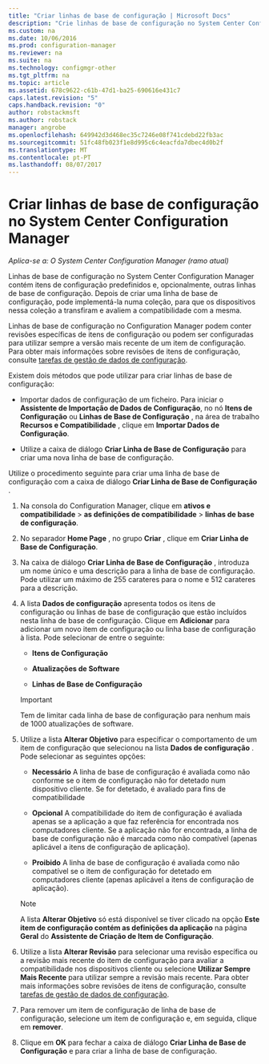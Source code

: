 ```yaml
---
title: "Criar linhas de base de configuração | Microsoft Docs"
description: "Crie linhas de base de configuração no System Center Configuration Manager que pode implementar numa coleção."
ms.custom: na
ms.date: 10/06/2016
ms.prod: configuration-manager
ms.reviewer: na
ms.suite: na
ms.technology: configmgr-other
ms.tgt_pltfrm: na
ms.topic: article
ms.assetid: 678c9622-c61b-47d1-ba25-690616e431c7
caps.latest.revision: "5"
caps.handback.revision: "0"
author: robstackmsft
ms.author: robstack
manager: angrobe
ms.openlocfilehash: 649942d3d468ec35c7246e08f741cdebd22fb3ac
ms.sourcegitcommit: 51fc48fb023f1e8d995c6c4eacfda7dbec4d0b2f
ms.translationtype: MT
ms.contentlocale: pt-PT
ms.lasthandoff: 08/07/2017
---
```

# <a name="create-configuration-baselines-in-system-center-configuration-manager"></a>Criar linhas de base de configuração no System Center Configuration Manager

*Aplica-se a: O System Center Configuration Manager (ramo atual)*


Linhas de base de configuração no System Center Configuration Manager contém itens de configuração predefinidos e, opcionalmente, outras linhas de base de configuração. Depois de criar uma linha de base de configuração, pode implementá-la numa coleção, para que os dispositivos nessa coleção a transfiram e avaliem a compatibilidade com a mesma.  

 Linhas de base de configuração no Configuration Manager podem conter revisões específicas de itens de configuração ou podem ser configuradas para utilizar sempre a versão mais recente de um item de configuração. Para obter mais informações sobre revisões de itens de configuração, consulte [tarefas de gestão de dados de configuração](../../compliance/deploy-use/management-tasks-for-configuration-data.md).  

 Existem dois métodos que pode utilizar para criar linhas de base de configuração:  

-   Importar dados de configuração de um ficheiro. Para iniciar o **Assistente de Importação de Dados de Configuração**, no nó **Itens de Configuração** ou **Linhas de Base de Configuração** , na área de trabalho **Recursos e Compatibilidade** , clique em **Importar Dados de Configuração**.  

-   Utilize a caixa de diálogo **Criar Linha de Base de Configuração** para criar uma nova linha de base de configuração.  

 Utilize o procedimento seguinte para criar uma linha de base de configuração com a caixa de diálogo **Criar Linha de Base de Configuração** .  

1.  Na consola do Configuration Manager, clique em **ativos e compatibilidade** > **as definições de compatibilidade** > **linhas de base de configuração**.  

3.  No separador **Home Page** , no grupo **Criar** , clique em **Criar Linha de Base de Configuração**.  

4.  Na caixa de diálogo **Criar Linha de Base de Configuração** , introduza um nome único e uma descrição para a linha de base de configuração. Pode utilizar um máximo de 255 carateres para o nome e 512 carateres para a descrição.  

5.  A lista **Dados de configuração** apresenta todos os itens de configuração ou linhas de base de configuração que estão incluídos nesta linha de base de configuração. Clique em **Adicionar** para adicionar um novo item de configuração ou linha base de configuração à lista. Pode selecionar de entre o seguinte:  

    -   **Itens de Configuração**  

    -   **Atualizações de Software**  

    -   **Linhas de Base de Configuração**  
      > [!IMPORTANT]
      > Tem de limitar cada linha de base de configuração para nenhum mais de 1000 atualizações de software.
6.  Utilize a lista **Alterar Objetivo** para especificar o comportamento de um item de configuração que selecionou na lista **Dados de configuração** . Pode selecionar as seguintes opções:  

    -   **Necessário** A linha de base de configuração é avaliada como não conforme se o item de configuração não for detetado num dispositivo cliente. Se for detetado, é avaliado para fins de compatibilidade  

    -   **Opcional** A compatibilidade do item de configuração é avaliada apenas se a aplicação a que faz referência for encontrada nos computadores cliente. Se a aplicação não for encontrada, a linha de base de configuração não é marcada como não compatível (apenas aplicável a itens de configuração de aplicação).  

    -   **Proibido** A linha de base de configuração é avaliada como não compatível se o item de configuração for detetado em computadores cliente (apenas aplicável a itens de configuração de aplicação).  

    > [!NOTE]
    >  A lista **Alterar Objetivo** só está disponível se tiver clicado na opção **Este item de configuração contém as definições da aplicação** na página **Geral** do **Assistente de Criação de Item de Configuração**.  

7.  Utilize a lista **Alterar Revisão** para selecionar uma revisão específica ou a revisão mais recente do item de configuração para avaliar a compatibilidade nos dispositivos cliente ou selecione **Utilizar Sempre Mais Recente** para utilizar sempre a revisão mais recente. Para obter mais informações sobre revisões de itens de configuração, consulte [tarefas de gestão de dados de configuração](../../compliance/deploy-use/management-tasks-for-configuration-data.md).  

8.  Para remover um item de configuração de linha de base de configuração, selecione um item de configuração e, em seguida, clique em **remover**.  

9. Clique em **OK** para fechar a caixa de diálogo **Criar Linha de Base de Configuração** e para criar a linha de base de configuração.  
